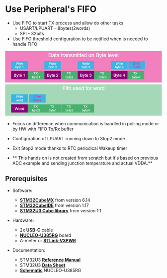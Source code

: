 # Use Peripheral's FIFO

- Use FIFO to start TX process and allow do other tasks​
  - USART/LPUART – 8bytes(2words)​
  - SPI - 32bits​
- Use FIFO threshold configuration to be notified when is needed to handle FIFO
<p> </p>

![image](./img/fifo.png)
<p> </p>

- Focus on difference when communication is handled in polling mode or by HW with FIFO Tx/Rx buffer
- Configuration of LPUART running down to Stop2 mode
- Exit Stop2 mode thanks to RTC periodical Wakeup timer
  
- ** This hands on is not created from scratch but it's based on previous ADC example and sending junction temperature and actual VDDA.**

## Prerequisites
- Software:
  - **[STM32CubeMX](https://www.st.com/en/development-tools/stm32cubemx.html)** from version 6.14
  - **[STM32CubeIDE](https://www.st.com/en/development-tools/stm32cubeide.html)** from version 1.17
  - **[STM32U3 Cube library](https://www.st.com/en/embedded-software/stm32cubeu3.html)** from version 1.1
  
- Hardware:
  - 2x **USB-C** cable 
  - **[NUCLEO-U385RG](https://www.st.com/en/evaluation-tools/nucleo-u385rg-q.html)** board 
  - A-meter or **[STLink-V3PWR](https://www.st.com/en/development-tools/stlink-v3pwr.html)**

- Documentation:
  - STM32U3 **[Reference Manual](https://www.st.com/resource/en/reference_manual/rm0487-stm32u3-series-armbased-32bit-mcus-stmicroelectronics.pdf)** 
  - STM32U3 **[Data Sheet](https://www.st.com/resource/en/datasheet/stm32u385rg.pdf)**
  - **[Schematic](https://www.st.com/resource/en/schematic_pack/mb1841-u385rgq-e01-schematic.pdf)** NUCLEO-U385RG


